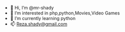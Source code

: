 - 👋 Hi, I’m @mr-shady
- 👀 I’m interested in php,python,Movies,Video Games
- 🌱 I’m currently learning python
- 📫 Reza.shady@gmail.com

<!---
mr-shady/mr-shady is a ✨ special ✨ repository because its `README.md` (this file) appears on your GitHub profile.
You can click the Preview link to take a look at your changes.
--->
